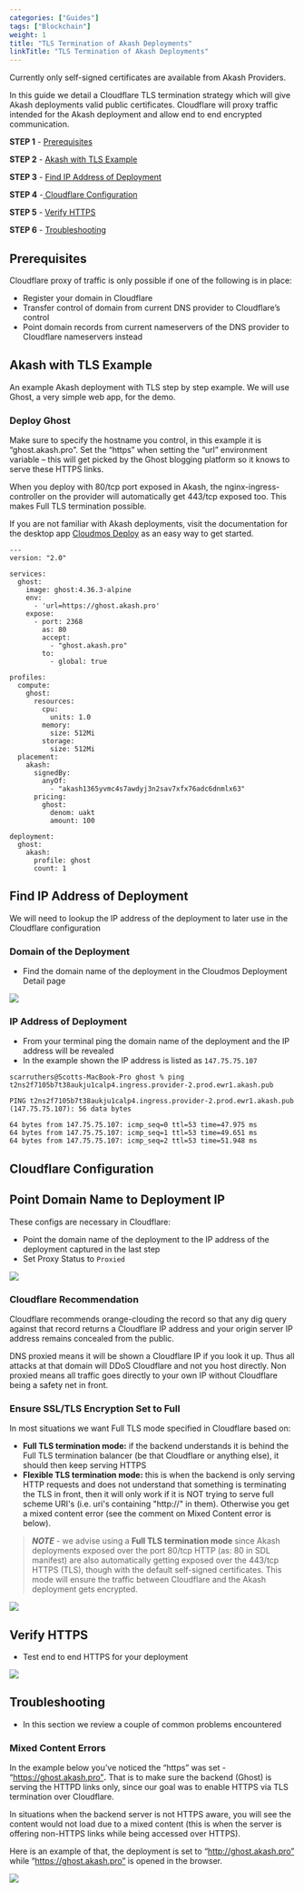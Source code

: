 ```yaml
---
categories: ["Guides"]
tags: ["Blockchain"]
weight: 1
title: "TLS Termination of Akash Deployments"
linkTitle: "TLS Termination of Akash Deployments"
---
```


Currently only self-signed certificates are available from Akash Providers.

In this guide we detail a Cloudflare TLS termination strategy which will give Akash deployments valid public certificates.  Cloudflare will proxy traffic intended for the Akash deployment and allow end to end encrypted communication.

**STEP 1** - [Prerequisites](#prerequisites)

**STEP 2** - [Akash with TLS Example](#akash-with-tls-example)

**STEP 3** - [Find IP Address of Deployment](#find-ip-address-of-deployment)

**STEP 4** -[ Cloudflare Configuration](#cloudflare-configuration)

**STEP 5** - [Verify HTTPS](#verify-https)

**STEP 6** - [Troubleshooting](#troubleshooting)


## Prerequisites

Cloudflare proxy of traffic is only possible if one of the following is in place:

* Register your domain in Cloudflare
* &#x20;Transfer control of domain from current DNS provider to Cloudflare’s control&#x20;
* &#x20;Point domain records from current nameservers of the DNS provider to Cloudflare nameservers instead


## Akash with TLS Example

An example Akash deployment with TLS step by step example.  We will use Ghost, a very simple web app, for the demo.

### **Deploy Ghost**

Make sure to specify the hostname you control, in this example it is “ghost.akash.pro”. Set the “https” when setting the “url” environment variable – this will get picked by the Ghost blogging platform so it knows to serve these HTTPS links.

When you deploy with 80/tcp port exposed in Akash, the nginx-ingress-controller on the provider will automatically get 443/tcp exposed too. This makes Full TLS termination possible.

If you are not familiar with Akash deployments, visit the documentation for the desktop app [Cloudmos Deploy](https://docs.akash.network/guides/deploy) as an easy way to get started.

```
---
version: "2.0"

services:
  ghost:
    image: ghost:4.36.3-alpine
    env:
      - 'url=https://ghost.akash.pro'
    expose:
      - port: 2368
        as: 80
        accept:
          - "ghost.akash.pro"
        to:
          - global: true

profiles:
  compute:
    ghost:
      resources:
        cpu:
          units: 1.0
        memory:
          size: 512Mi
        storage:
          size: 512Mi
  placement:
    akash:
      signedBy:
        anyOf:
          - "akash1365yvmc4s7awdyj3n2sav7xfx76adc6dnmlx63"
      pricing:
        ghost:
          denom: uakt
          amount: 100

deployment:
  ghost:
    akash:
      profile: ghost
      count: 1
```


## Find IP Address of Deployment

We will need to lookup the IP address of the deployment to later use in the Cloudflare configuration

### Domain of the Deployment

* Find the domain name of the deployment in the Cloudmos Deployment Detail page

![](https://files.gitbook.com/v0/b/gitbook-x-prod.appspot.com/o/spaces%2F-LrNFlfuifzmQ\_NMKu9C-887967055%2Fuploads%2F1OLAZX7ITvAbCClUClxb%2FcloudflareURL.png?alt=media\&token=c3a3e6f0-5e71-49dc-8688-afe8a58d57a8)

### IP Address of Deployment

* From your terminal ping the domain name of the deployment and the IP address will be revealed
* In the example shown the IP address is listed as `147.75.75.107`

```
scarruthers@Scotts-MacBook-Pro ghost % ping t2ns2f7105b7t38aukju1calp4.ingress.provider-2.prod.ewr1.akash.pub

PING t2ns2f7105b7t38aukju1calp4.ingress.provider-2.prod.ewr1.akash.pub (147.75.75.107): 56 data bytes

64 bytes from 147.75.75.107: icmp_seq=0 ttl=53 time=47.975 ms
64 bytes from 147.75.75.107: icmp_seq=1 ttl=53 time=49.651 ms
64 bytes from 147.75.75.107: icmp_seq=2 ttl=53 time=51.948 ms
```

## Cloudflare Configuration



## Point Domain Name to Deployment IP

These configs are necessary in Cloudflare:

* Point the domain name of the deployment to the IP address of the deployment captured in the last step
* Set Proxy Status to `Proxied`

![](https://files.gitbook.com/v0/b/gitbook-x-prod.appspot.com/o/spaces%2F-LrNFlfuifzmQ\_NMKu9C-887967055%2Fuploads%2FPkRELRx4bWZqN65xAtdo%2FcloudflareDNS.png?alt=media\&token=f0dd85fd-72f1-4247-baaa-43391005dc4b)

### Cloudflare Recommendation

Cloudflare recommends orange-clouding the record so that any dig query against that record returns a Cloudflare IP address and your origin server IP address remains concealed from the public.&#x20;

DNS proxied means it will be shown a Cloudflare IP if you look it up. Thus all attacks at that domain will DDoS Cloudflare and not you host directly. Non proxied means all traffic goes directly to your own IP without Cloudflare being a safety net in front.

### **Ensure SSL/TLS Encryption Set to Full**

In most situations we want Full TLS mode specified in Cloudflare based on:

* **Full TLS termination mode:** if the backend understands it is behind the Full TLS termination balancer (be that Cloudflare or anything else), it should then keep serving HTTPS
* **Flexible TLS termination mode:** this is when the backend is only serving HTTP requests and does not understand that something is terminating the TLS in front, then it will only work if it is NOT trying to serve full scheme URI's (i.e. uri's containing "http://" in them). Otherwise you get a mixed content error (see the comment on Mixed Content error is below).

> _**NOTE**_ - we advise using a **Full TLS termination mode** since Akash deployments exposed over the port 80/tcp HTTP (as: 80 in SDL manifest) are also automatically getting exposed over the 443/tcp HTTPS (TLS), though with the default self-signed certificates. This mode will ensure the traffic between Cloudflare and the Akash deployment gets encrypted.

![](https://files.gitbook.com/v0/b/gitbook-x-prod.appspot.com/o/spaces%2F-LrNFlfuifzmQ\_NMKu9C-887967055%2Fuploads%2FnbC4Bqsj8Eo4nTCMNgp1%2FcloudflareTLS.png?alt=media\&token=af45f034-a99b-4125-af5e-7e8c9ecd357c)



## Verify HTTPS

* Test end to end HTTPS for your deployment

![](https://files.gitbook.com/v0/b/gitbook-x-prod.appspot.com/o/spaces%2F-LrNFlfuifzmQ\_NMKu9C-887967055%2Fuploads%2FWsUrM07CQNXwhQgUE2QT%2FcloudflareHttpsTest.png?alt=media\&token=33350171-58a6-4731-8d73-4df77322f6c4)


## Troubleshooting

* In this section we review a couple of common problems encountered

### **Mixed Content Errors**

In the example below you’ve noticed the “https” was set - “https://ghost.akash.pro”**.** That is to make sure the backend (Ghost) is serving the HTTPD links only, since our goal was to enable HTTPS via TLS termination over Cloudflare.

In situations when the backend server is not HTTPS aware, you will see the content would not load due to a mixed content (this is when the server is offering non-HTTPS links while being accessed over HTTPS).

Here is an example of that, the deployment is set to “http://ghost.akash.pro” while “https://ghost.akash.pro” is opened in the browser.

![](https://files.gitbook.com/v0/b/gitbook-x-prod.appspot.com/o/spaces%2F-LrNFlfuifzmQ\_NMKu9C-887967055%2Fuploads%2F3zaPRHd62wRj1oQrewrN%2FcloudflareMixedMedia.png?alt=media\&token=30738db8-7611-4480-9c71-076c6a839d32)